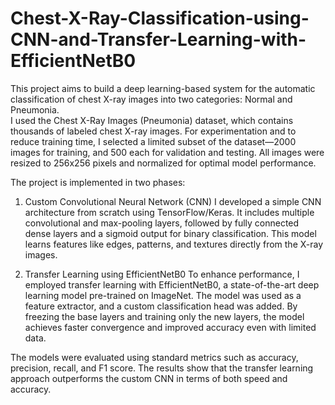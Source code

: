 # Chest-X-Ray-Classification-using-CNN-and-Transfer-Learning-with-EfficientNetB0
This project aims to build a deep learning-based system for the automatic classification of chest X-ray images into two categories: Normal and Pneumonia.  
I used the Chest X-Ray Images (Pneumonia) dataset, which contains thousands of labeled chest X-ray images. For experimentation and to reduce training time, I selected a limited subset of the dataset—2000 images for training, and 500 each for validation and testing. All images were resized to 256x256 pixels and normalized for optimal model performance. 

The project is implemented in two phases:

1. Custom Convolutional Neural Network (CNN)
I developed a simple CNN architecture from scratch using TensorFlow/Keras. It includes multiple convolutional and max-pooling layers, followed by fully connected dense layers and a sigmoid output for binary classification. This model learns features like edges, patterns, and textures directly from the X-ray images.

2. Transfer Learning using EfficientNetB0
To enhance performance, I employed transfer learning with EfficientNetB0, a state-of-the-art deep learning model pre-trained on ImageNet. The model was used as a feature extractor, and a custom classification head was added. By freezing the base layers and training only the new layers, the model achieves faster convergence and improved accuracy even with limited data.

The models were evaluated using standard metrics such as accuracy, precision, recall, and F1 score. The results show that the transfer learning approach outperforms the custom CNN in terms of both speed and accuracy.
